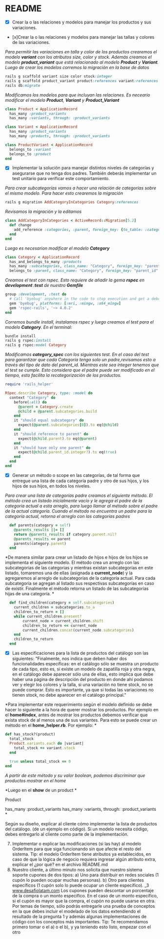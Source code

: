 # README

- [x] Crear la o las relaciones y modelos para manejar los productos y sus variaciones. 
- [x]Crear la o las relaciones y modelos para manejar las tallas y colores de las variaciones.

*Para permitir las variaciones en talla y color de los productos crearemos el modelo  **variant** con los atributos size, color y stock. Además creamos el modelo **product_variant** que está relacionado al modelo **Product** y **Variant**. Luego de crear los modelos corremos la migración en la base de datos*

```ruby
rails g scaffold variant size color stock:integer
rails g scaffold product_variant product:references variant:references
rails db:migrate
```

*Modificamos los modelos para que incluyan las relaciones. Es neceario modificar el modelo **Product**, **Variant** y **Product_Variant***
```ruby
class Product < ApplicationRecord
  has_many :product_variants
  has_many :variants, through: :product_variants
```

```ruby
class Variant < ApplicationRecord
  has_many :product_variants
  has_many :products, through: :product_variants
```

```ruby
class ProductVariant < ApplicationRecord
  belongs_to :variant
  belongs_to :product
end
```

- [x] Implementar la solución para manejar distintos niveles de categorías y asegurarse que no tenga dos padres. También deberás implementar un test unitario para verificar este comportamiento.

*Para crear subcategorías vamos a hacer una relación de categorías sobre el mismo modelo. Para hacer esto crearemos la migración*

```ruby
rails g migration AddCategoryInCategories Category:references
```

*Revisamos la migración y la editamos*

```ruby
class AddCategoryInCategories < ActiveRecord::Migration[5.2]
  def change
    add_reference :categories, :parent, foreign_key: {to_table: :categories}
  end
end
```

*Luego es necesarion modificar el modelo **Category***

```ruby
class Category < ApplicationRecord
  has_and_belongs_to_many :products
  has_many :subcategories, class_name: "Category", foreign_key: "parent_id", dependent: :destroy
  belongs_to :parent, class_name: "Category", foreign_key: "parent_id", optional: true
```

*Creamos el test con rspec. Esto requiere de añadir la gema **rspec** en **development :test** de nuestro **Gemfile***

```ruby
group :development, :test do
  # Call 'byebug' anywhere in the code to stop execution and get a debugger console
  gem 'byebug', platforms: [:mri, :mingw, :x64_mingw]
  gem 'rspec-rails', '~> 4.0.2'
end
```

*Corremos bundle install, instalamos rspec y luego creamos el test para el modelo **Category**. En el terminal:*

```ruby
bundle install
rails g rspec:install
rails g rspec:model Category
```

*Modificamos **category_spec** con los siguientes test. En el caso del test para garantizar que cada Categoría tenga solo un padre,revisamos esto a través del tipo de dato del parent_id. Mientras este sea integer tenemos que el test se cumple. Esto considera que el padre puede ser modificado en el tiempo, esto facilita la recategorización de los productos.*

```ruby
require 'rails_helper'

RSpec.describe Category, type: :model do
  context "Category" do
    before(:all) do
      @parent = Category.create
      @child = @parent.subcategories.build
    end
    it "should equal subcategory" do
      expect(@parent.subcategories[0]).to eq(@child)
    end
    it "should reference to parent" do
      expect(@child.parent).to eq(@parent)
    end
    it "should have only one parent" do
      expect(@child.parent_id.integer?).to eq(true)
    end
  end
end
```

- [x] Generar un método o scope en las categorías, de tal forma que entregue una lista de cada categoría padre y otro de sus hijos, y los hijos de sus hijos, en todos los niveles.

*Para crear una lista de categorías padre creamos el siguiente método. El método crea un listado inicialmente vacío y le agrega el padre de la categoría actual a esta arreglo, para luego llamar al método sobre el padre de la actual categoría. Cuando el método no encuentra un padre para la categoría actual, retorna el arreglo con las categorías padres*

```ruby
  def parents(category = self)
    @parents_results ||= []
    return @parents_results if category.parent.nil?
    @parents_results << parent
    parents(category.parent)
  end
```

*De manera similar para crear un listado de hijos e hijos de los hijos se implementa el siguiente modelo. El método crea un arreglo con las subcategorias de las categorias y mientras existan subcategorías en este listado, tomaremos una de ellas (asignada a **current_node**) y la agregaremos al arreglo de subcategorías de la categoría actual. Para cada subcategoría se agregan al listado sus respectivas subcategorías en caso de existir. Finalmente el método retorna un listado de las subcategorías hijas de una categoría. *

```ruby
  def find_children(category = self.subcategories)
    current_children = subcategories.to_a
    children_to_return = []
    while current_children.present?
        current_node = current_children.shift
        children_to_return << current_node
        current_children.concat(current_node.subcategories)
    end
    children_to_return
  end
```

- [x] Las especificaciones para la lista de productos del catálogo son las siguientes: "Finalmente, nos indica que deben haber dos funcionalidades específicas: en el catálogo sólo se muestra un producto de cada tipo, esto es, si existe un modelo de zapatilla roja y otra negra, en el catálogo debe aparecer sólo una de ellas, esto implica que debe haber una página de descripción del producto en donde ahí podamos ver y elegir los colores y la talla, si una variación no tiene stock, no se puede comprar. Esto es importante, ya que si todas las variaciones no tienen stock, no debe aparecer en el catálogo principal."

*Para implementar este requerimiento según el modelo definido se debe hacer lo siguiente a la hora de querer mostrar los productos. Por ejemplo en el **home#index**, antes de mostrar los productos debemos verificar que exista stock de al menos una de sus variantes. Para esto se puede crear un método en el **home_helper.rb**. Por ejemplo: *

```ruby
def has_stock?(product)
  total_stock
  Product.variants.each do |variant|
    total_stock += variant.stock
  end
  
  true unless total_stock == 0
end
```

*A partir de este método y su valor boolean, podemos discriminar que productos mostrar en el home*

*Luego en el **show** de un product *

Product

has_many :product_variants
  has_many :variants, through: :product_variants
*

Según su diseño, explicar al cliente cómo implementar la lista de productos del catálogo. (de un ejemplo en código). Si un modelo necesita código, debes entregarlo al cliente como parte de la implementación. 

7. Implementar o explicar las modificaciones (si las hay) al modelo OrderItem para que siga funcionando sin que afecte el resto del sistema.
Tip:​ el modelo OrderItem tiene atributos ya establecidos, en caso de que la lógica de negocio requiera ingresar algún atributo extra, explicar el ¿por qué? en el archivo README.md
8. Nuestro cliente, a último minuto nos solicita que nuestro sistema soporte cupones de dos tipos:
a) Uno para distribuir en redes sociales (1 cupón lo pueden ocupar muchas personas).
b) Otro para clientes específicos (1 cupón solo lo puede ocupar un cliente específico).
_3
 www.desafiolatam.com
 Los cupones pueden descontar un porcentaje de la compra o un monto específico. En el caso de un monto específico, si el cupón es mayor que la compra, el cupón no puede usarse en otra. Por temas de tiempo, sólo podrás entregarle una prueba de conceptos en la que debes incluir el modelado de los datos extendiendo el resultado de la pregunta 1 y además algunas implementaciones de código con los conceptos más importantes.
Tip: Te recomendamos primero tomar o el a) o el b), y ya teniendo esto listo, empezar con el otro